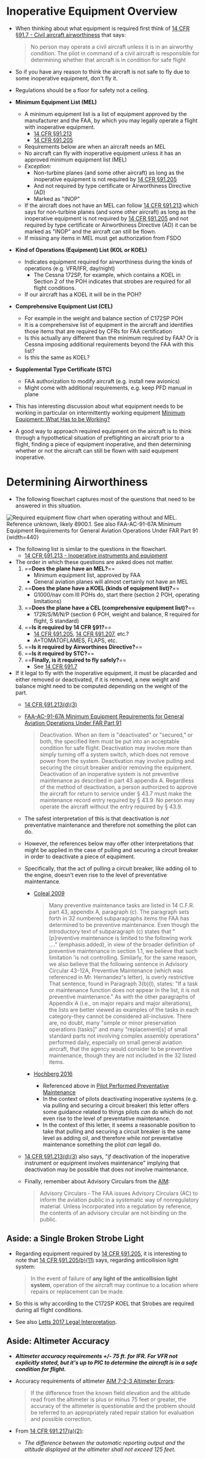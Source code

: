 # Inoperative Equipment Overview

* When thinking about what equipment is required first think of [14 CFR &sect;91.7 - Civil aircraft airworthiness](https://www.ecfr.gov/current/title-14/chapter-I/subchapter-F/part-91/subpart-A/section-91.7) that says:

  > No person may operate a civil aircraft unless it is in an airworthy condition. The pilot in command of a civil aircraft is responsible for determining whether that aircraft is in condition for safe flight

* So if you have any reason to think the aircraft is not safe to fly due to some inoperative equipment, don't fly it.
* Regulations should be a floor for safety not a ceiling.

* **Minimum Equipment List (MEL)**
  * A minimum equipment list is a list of equipment approved by the manufacturer and the FAA, by which you may legally operate a flight with inoperative equipment.
    * [14 CFR &sect;91.213](https://www.ecfr.gov/current/title-14/chapter-I/subchapter-F/part-91/subpart-C/section-91.213)
    * [14 CFR &sect;91.205](https://www.ecfr.gov/current/title-14/chapter-I/subchapter-F/part-91/subpart-C/section-91.205)
  * Requirements below are when an aircraft needs an MEL
  * No aircraft can fly with inoperative equipment unless it has an approved minimum equipment list (MEL)
  * *Exception:*
    * Non-turbine planes (and some other aircraft) as long as the inoperative equipment is not required by [14 CFR &sect;91.205](https://www.ecfr.gov/current/title-14/chapter-I/subchapter-F/part-91/subpart-C/section-91.205)
    * And not required by type certificate or Airworthiness Directive (AD)
    * Marked as "INOP"
  * If the aircraft does not have an MEL can follow [14 CFR &sect;91.213](https://www.ecfr.gov/current/title-14/chapter-I/subchapter-F/part-91/subpart-C/section-91.213) which says for non-turbine planes (and some other aircraft) as long as the inoperative equipment is not required by [14 CFR &sect;91.205](https://www.ecfr.gov/current/title-14/chapter-I/subchapter-F/part-91/subpart-C/section-91.205) and not required by type certificate or Airworthiness Directive (AD) it can be marked as "INOP" and the aircraft can still be flown.
  * If missing any items in MEL must get authorization from FSDO
* **Kind of Operations (Equipment) List (KOL or KOEL)**
  * Indicates equipment required for airworthiness during the kinds of operations (e.g. VFR/IFR, day/night)
    * The Cessna 172SP, for example, which contains a KOEL in Section 2 of the POH indicates that strobes are required for all flight conditions.
  * If our aircraft has a KOEL it will be in the POH?
* **Comprehensive Equipment List (CEL)**
  * For example in the weight and balance section of C172SP POH
  * It is a comprehensive list of equipment in the aircraft and identifies those items that are required by CFRs for FAA certification
  * Is this actually any different than the minimum required by FAA? Or is Cessna imposing additional requirements beyond the FAA with this list?
  * Is this the same as KOEL?
* **Supplemental Type Certificate (STC)**
  * FAA authorization to modify aircraft (e.g. install new avionics)
  * Might come with additional requirements, e.g. keep PFD manual in plane
* This has interesting discussion about what equipment needs to be working in particular on intermittently working equipment [Minimum Equipment: What Has to be Working?](https://www.cirruspilots.org/Publications/Articles/minimum-equipment-what-has-to-be-working)
* A good way to approach required equipment on the aircraft is to think through a hypothetical situation of preflighting an aircraft prior to a flight, finding a piece of equipment inoperative, and then determining whether or not the aircraft can still be flown with said equipment inoperative.

# Determining Airworthiness

* The following flowchart captures most of the questions that need to be answered in this situation.

![Required equipment flow chart when operating _without_ and MEL. Reference unknown, likely [8900.1](https://drs.faa.gov/browse/ORDER_8900.1/doctypeDetails). See also [FAA-AC-91-67A Minimum Equipment Requirements for General Aviation Operations Under FAR Part 91](https://www.faa.gov/documentLibrary/media/Advisory_Circular/AC_91-67A.pdf)](/img/minimum-equipment-flow-chart.jpg){width=440}

* The following list is similar to the questions in the flowchart.
  * [14 CFR &sect;91.213 - Inoperative instruments and equipment](https://www.ecfr.gov/current/title-14/chapter-I/subchapter-F/part-91/subpart-C/section-91.213)
* The order in which these questions are asked does not matter.
  1. ==**Does the plane have an MEL?**==
      * Minimum equipment list, approved by FAA
      * General aviation planes will almost certainly not have an MEL
  2. ==**Does the plane have a KOEL (kinds of equipment list)?**==
      * G1000/nav com III POHs do, start there (section 2 POH, operating limitations)
  3. ==**Does the plane have a CEL (comprehensive equipment list)?**==
      * 172R/S/M/N/P (section 6 POH, weight and balance, R required for flight, S standard)
  4. ==**Is it required by 14 CFR &sect;91?**==
      * [14 CFR &sect;91.205](https://www.ecfr.gov/current/title-14/chapter-I/subchapter-F/part-91/subpart-C/section-91.205), [14 CFR &sect;91.207](https://www.ecfr.gov/current/title-14/chapter-I/subchapter-F/part-91/subpart-C/section-91.207), etc.?
      * A+TOMATOFLAMES, FLAPS, etc.
  5. ==**Is it required by Airworthines Directive?**==
  6. ==**Is it required by STC?**==
  7. ==**Finally, is it required to fly safely?**==
      * See [14 CFR &sect;91.7](https://www.ecfr.gov/current/title-14/chapter-I/subchapter-F/part-91/subpart-A/section-91.7)
* If it legal to fly with the inoperative equipment, it must be placarded and either removed or deactivated, if it is removed, a new weight and balance might need to be computed depending on the weight of the part.
  * [14 CFR &sect;91.213(d)(3)](https://www.ecfr.gov/current/title-14/part-91/section-91.213#p-91.213(d)(3))
  * [FAA-AC-91-67A Minimum Equipment Requirements for General Aviation Operations Under FAR Part 91](https://www.faa.gov/documentLibrary/media/Advisory_Circular/AC_91-67A.pdf)

    > Deactivation. When an item is "deactivated" or "secured," or both, the specified item must be put into an acceptable condition for safe flight. Deactivation may involve more than simply turning off a system switch, which does not remove power from the system. Deactivation may involve pulling and securing the circuit breaker and/or removing the equipment. Deactivation of an inoperative system is not preventive maintenance as described in part 43 appendix A. Regardless of the method of deactivation, a person authorized to approve the aircraft for return to service under &sect; 43.7 must make the maintenance record entry required by &sect; 43.9. No person may operate the aircraft without the entry required by &sect; 43.9.

  * The safest interpretation of this is that deactivation is _not_ preventative maintenance and therefore not something the pilot can do.
  * However, the references below may offer other interpretations that might be applied in the case of pulling and securing a circuit breaker in order to deactivate a piece of equpiment.
  * Specifically, that the act of pulling a circuit breaker, like adding oil to the engine, doesn't even rise to the level of preventative maintentance.
    * [Coleal 2009](https://www.faa.gov/about/office_org/headquarters_offices/agc/practice_areas/regulations/interpretations/Data/interps/2009/Coleal-Bombardier%20Learjet_2009_Legal_Interpretation.pdf)

      > Many preventive maintenance tasks are listed in 14 C.F.R. part 43, appendix A, paragraph (c).
      > The paragraph sets forth in 32 numbered subparagraphs items the FAA has determined to be preventive maintenance.
      > Even though the introductory text of subparagraph (c) states that "[p]reventive maintenance is limited to the following work ...." (emphasis added), in view of the broader definition of preventive maintenance in section 1.1, we believe that such limitation 'is not controlling.
      > Similarly, for the same reason, we also believe that the following sentence in Advisory Circular 43-12A, Preventive Maintenance (which was referenced in Mr. Hernandez's letter), is overly restrictive
      > That sentence, found in Paragraph 3(b)(l), states: "If a task or maintenance function does not appear in the list, it is not preventive maintenance."
      > As with the other paragraphs of Appendix A (i.e., on major repairs and major alterations), the lists are better viewed as examples of the tasks in each category-they cannot be considered all-inclusive.
      > There are, no doubt, many "simple or minor preservation operations [tasks]" and many "replacement[s] of small standard parts not involving complex assembly operations" performed daily, especially on small general aviation aircraft, that the agency would consider to be preventive maintenance, though they are not included in the 32 listed items.

    * [Hochberg 2016](https://www.faa.gov/about/office_org/headquarters_offices/agc/practice_areas/regulations/interpretations/Data/interps/2016/Hochberg_2016_Legal_Interpretation.pdf)
      * Referenced above in [Pilot Performed Preventative Maintenance](/cfi/preflight-prep/airworthiness#pilot-performed-preventive-maintenance)
      * In the context of pilots deactivating inoperative systems (e.g. via pulling and securing a circuit breaker) this letter offers some guidance related to things pilots _can_ do which do not even rise to the level of preventative maintenance.
      * In the context of this letter, it seems a reasonable position to take that pulling and securing a circuit breaker is the same level as adding oil, and therefore while _not_ preventative maintenance something the pilot _can_ legall do.
  * [14 CFR &sect;91.213(d)(3)](https://www.ecfr.gov/current/title-14/part-91/section-91.213#p-91.213(d)(3)) also says, "_if_ deactivation of the inoperative instrument or equipment involves maintenance" implying that deactivation may be possible that does _not_ involve maintenance.
  * Finally, remember about Advisory Circulars from the [AIM](https://www.faa.gov/air_traffic/publications/atpubs/aim_html/chap0_cfr.html):

    > Advisory Circulars ‐ The FAA issues Advisory Circulars (AC) to inform the aviation public in a systematic way of nonregulatory material. Unless incorporated into a regulation by reference, the contents of an advisory circular are not binding on the public.

## Aside: a Single Broken Strobe Light

* Regarding equipment required by [14 CFR &sect;91.205](https://www.ecfr.gov/current/title-14/chapter-I/subchapter-F/part-91/subpart-C/section-91.205), it is interesting to note that [14 CFR &sect;91.205(b)(11)](https://www.ecfr.gov/current/title-14/chapter-I/subchapter-F/part-91/subpart-C/section-91.205#p-91.205(b)(11)) says, regarding anticollision light system:

  > In the event of failure of **any light of the anticollision light system**, operation of the aircraft may continue to a location where repairs or replacement can be made.

* So this is why according to the C172SP KOEL that Strobes are required during all flight conditions.
* See also [Letts 2017 Legal Interpretation](https://www.faa.gov/about/office_org/headquarters_offices/agc/practice_areas/regulations/interpretations/Data/interps/2017/Letts_2017_Legal_Interpretation.pdf).

## Aside: Altimeter Accuracy

* ***Altimeter accuracy requirements +/- 75 ft. for IFR. For VFR not explicitly stated, but it's up to PIC to determine the aircraft is in a safe condition for flight.***
* Accuracy requirements of altimeter [AIM 7-2-3 Altimeter Errors](https://www.faa.gov/air_traffic/publications/atpubs/aim_html/chap7_section_2.html#$paragraph7-2-3):

  > If the difference from the known field elevation and the altitude read from the altimeter is plus or minus 75 feet or greater, the accuracy of the altimeter is questionable and the problem should be referred to an appropriately rated repair station for evaluation and possible correction.

* From [14 CFR &sect;91.217(a)(2)](https://www.ecfr.gov/current/title-14/chapter-I/subchapter-F/part-91/subpart-C/section-91.217):
  * *The difference between the automatic reporting output and the altitude displayed at the altimeter shall not exceed 125 feet.*
